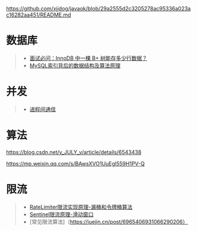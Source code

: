 https://github.com/xjjdog/javaok/blob/29a2555d2c3205278ac95336a023ac16282aa451/README.md

# 数据库
> - [面试必问：InnoDB 中一棵 B+ 树能存多少行数据？](https://mp.weixin.qq.com/s/IHdsLjoF8RLyDOYvfor81A)
> - [MySQL索引背后的数据结构及算法原理](http://blog.codinglabs.org/articles/theory-of-mysql-index.html)



# 并发
> - [进程间通信](https://mp.weixin.qq.com/s/SA0gjKHQL_6iMZBhBOZDEw)
> 

# 算法
https://blog.csdn.net/v_JULY_v/article/details/6543438



https://mp.weixin.qq.com/s/BAwsXVO1UuEgl559H1PV-Q

# 限流
> - [RateLimiter限流实现原理-漏桶和令牌桶算法](https://zhuanlan.zhihu.com/p/60979444)
> - [Sentinel限流原理-滑动窗口](https://zhuanlan.zhihu.com/p/383064126)
> - [常见限流算法]（https://juejin.cn/post/6965406931066290206）
